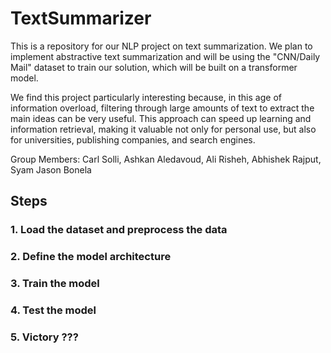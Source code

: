 # TextSummarizer
This is a repository for our NLP project on text summarization. We plan to implement abstractive text summarization and will be using the "CNN/Daily Mail" dataset to train our solution, which will be built on a transformer model.

We find this project particularly interesting because, in this age of information overload, filtering through large amounts of text to extract the main ideas can be very useful. This approach can speed up learning and information retrieval, making it valuable not only for personal use, but also for universities, publishing companies, and search engines.

Group Members: Carl Solli, Ashkan Aledavoud, Ali Risheh, Abhishek Rajput, Syam Jason Bonela

## Steps

### 1. Load the dataset and preprocess the data

### 2. Define the model architecture

### 3. Train the model

### 4. Test the model

### 5. Victory ???
